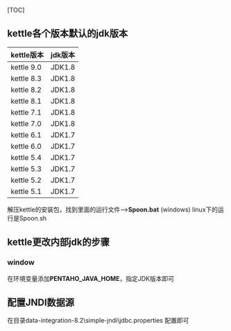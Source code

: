 [TOC]



## kettle各个版本默认的jdk版本

| kettle版本 | jdk版本 |
| ---------- | ------- |
| kettle 9.0 | JDK1.8  |
| kettle 8.3 | JDK1.8  |
| kettle 8.2 | JDK1.8  |
| kettle 8.1 | JDK1.8  |
| kettle 7.1 | JDK1.8  |
| kettle 7.0 | JDK1.8  |
| kettle 6.1 | JDK1.7  |
| kettle 6.0 | JDK1.7  |
| kettle 5.4 | JDK1.7  |
| kettle 5.3 | JDK1.7  |
| kettle 5.2 | JDK1.7  |
| kettle 5.1 | JDK1.7  |

解压kettle的安装包，找到里面的运行文件-->**Spoon.bat** (windows)     linux下的运行是Spoon.sh

## kettle更改内部jdk的步骤

### window

在环境变量添加**PENTAHO_JAVA_HOME**，指定JDK版本即可



## 配置JNDI数据源

在目录data-integration-8.2\simple-jndi\jdbc.properties 配置即可